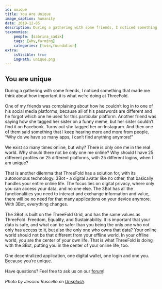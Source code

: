 ```yaml
---
id: unique
title: You Are Unique
image_caption: humanity
date: 2019-12-05
description: During a gathering with some friends, I noticed something that made me think about how important it is what we’re doing.
taxonomies:
    people: [sabrina_sadik]
    tags: [why,farming]
    categories: [twin,foundation]
extra:
    isVisible: true
    imgPath: unique.png
---
```


## You are unique

During a gathering with some friends, I noticed something that made me think about how important it is what we’re doing at ThreeFold.
<br/>
<br/>
One of my friends was complaining about how he couldn’t log in to one of his social media platforms, because all of his passwords are different and he forgot which one he used for this particular platform. Another friend was saying how she tagged her sister on a funny meme, but her sister couldn’t find it on Facebook. Turns out she tagged her on Instagram. And then one of them said something that I keep hearing more and more from people, “Why do we have so many apps, I can’t find anything anymore!”
<br/>
<br/>
We exist so many times online, but why? There is only one me in the real world. Why should there not be only one me online? Why should I have 25 different profiles on 25 different platforms, with 25 different logins, when I am unique?
<br/>
<br/>
That is another dilemma that ThreeFold has a solution for, with its autonomous technology. 3Bot - a digital avatar like no other, that basically handles your entire online life. The focus lies on digital privacy, where only you can access your data, and no one else. The 3Bot has all the functionalities you need to interact and exchange information and value, there will be no need for that many applications on your device anymore. With 3Bot, everything changes.
<br/>
<br/>
The 3Bot is built on the ThreeFold Grid, and has the same values as ThreeFold. Freedom, Equality, and Sustainability. It is important that your data is safe, and what can be safer than you being the only one who not only has access to it, but also the only one who owns that data? Your online world should not be that different from your offline world. In your offline world, you are the center of your own life. That is what ThreeFold is doing with the 3Bot, putting you in the center of your online life, too.
<br/>
<br/>
One decentralized application, one digital wallet, one login and one you. Because you’re unique.
<br/>
<br/>
Have questions? Feel free to ask us on our [forum](https://forum.threefold.io)!
<br/>
<br/>
*Photo by Jessica Ruscello on [Unsplash](https://unsplash.com/photos/DoSDQvzjeH0).*
